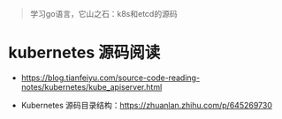 > 学习go语言，它山之石：k8s和etcd的源码

# kubernetes 源码阅读

- https://blog.tianfeiyu.com/source-code-reading-notes/kubernetes/kube_apiserver.html

- Kubernetes 源码目录结构：https://zhuanlan.zhihu.com/p/645269730